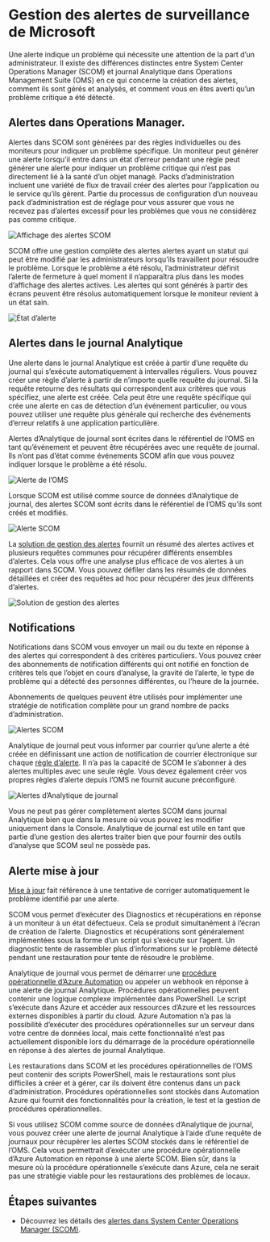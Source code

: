 <properties 
   pageTitle="Alertes de gestion, de surveillance des produits de Microsoft | Microsoft Azure"
   description="Une alerte indique un problème qui nécessite une attention de la part d’un administrateur.  Cet article décrit les différences de comment les alertes sont créés et gérés dans System Center Operations Manager (SCOM) et journal Analytique et fournit les meilleures pratiques en tirant parti de ces deux produits pour une stratégie de gestion des alertes hybride." 
   services="operations-management-suite"
   documentationCenter=""
   authors="bwren"
   manager="jwhit"
   editor="tysonn" />
<tags 
   ms.service="operations-management-suite"
   ms.devlang="na"
   ms.topic="article"
   ms.tgt_pltfrm="na"
   ms.workload="infrastructure-services"
   ms.date="09/06/2016"
   ms.author="bwren" />

# <a name="managing-alerts-with-microsoft-monitoring"></a>Gestion des alertes de surveillance de Microsoft 

Une alerte indique un problème qui nécessite une attention de la part d’un administrateur.  Il existe des différences distinctes entre System Center Operations Manager (SCOM) et journal Analytique dans Operations Management Suite (OMS) en ce qui concerne la création des alertes, comment ils sont gérés et analysés, et comment vous en êtes averti qu’un problème critique a été détecté.

## <a name="alerts-in-operations-manager"></a>Alertes dans Operations Manager.
Alertes dans SCOM sont générées par des règles individuelles ou des moniteurs pour indiquer un problème spécifique.  Un moniteur peut générer une alerte lorsqu’il entre dans un état d’erreur pendant une règle peut générer une alerte pour indiquer un problème critique qui n’est pas directement lié à la santé d’un objet managé.  Packs d’administration incluent une variété de flux de travail créer des alertes pour l’application ou le service qu’ils gèrent.  Partie du processus de configuration d’un nouveau pack d’administration est de réglage pour vous assurer que vous ne recevez pas d’alertes excessif pour les problèmes que vous ne considérez pas comme critique.

![Affichage des alertes SCOM](media/operations-management-suite-monitoring-alerts/scom-alert-view.png)

SCOM offre une gestion complète des alertes alertes ayant un statut qui peut être modifié par les administrateurs lorsqu’ils travaillent pour résoudre le problème.  Lorsque le problème a été résolu, l’administrateur définit l’alerte de fermeture à quel moment il n’apparaîtra plus dans les modes d’affichage des alertes actives.  Les alertes qui sont générés à partir des écrans peuvent être résolus automatiquement lorsque le moniteur revient à un état sain.

![État d’alerte](media/operations-management-suite-monitoring-alerts/scom-alert-status.png)

## <a name="alerts-in-log-analytics"></a>Alertes dans le journal Analytique
Une alerte dans le journal Analytique est créée à partir d’une requête du journal qui s’exécute automatiquement à intervalles réguliers.  Vous pouvez créer une règle d’alerte à partir de n’importe quelle requête du journal.  Si la requête retourne des résultats qui correspondent aux critères que vous spécifiez, une alerte est créée.  Cela peut être une requête spécifique qui crée une alerte en cas de détection d’un événement particulier, ou vous pouvez utiliser une requête plus générale qui recherche des événements d’erreur relatifs à une application particulière.

Alertes d’Analytique de journal sont écrites dans le référentiel de l’OMS en tant qu’événement et peuvent être récupérées avec une requête de journal.  Ils n’ont pas d’état comme événements SCOM afin que vous pouvez indiquer lorsque le problème a été résolu.

![Alerte de l’OMS](media/operations-management-suite-monitoring-alerts/oms-alert.png)

Lorsque SCOM est utilisé comme source de données d’Analytique de journal, des alertes SCOM sont écrits dans le référentiel de l’OMS qu’ils sont créés et modifiés.  

![Alerte SCOM](media/operations-management-suite-monitoring-alerts/scom-alert.png)

La [solution de gestion des alertes](http://technet.microsoft.com/library/mt484092.aspx) fournit un résumé des alertes actives et plusieurs requêtes communes pour récupérer différents ensembles d’alertes.  Cela vous offre une analyse plus efficace de vos alertes à un rapport dans SCOM.  Vous pouvez défiler dans les résumés de données détaillées et créer des requêtes ad hoc pour récupérer des jeux différents d’alertes.

![Solution de gestion des alertes](media/operations-management-suite-monitoring-alerts/alert-management.png)

## <a name="notifications"></a>Notifications
Notifications dans SCOM vous envoyer un mail ou du texte en réponse à des alertes qui correspondent à des critères particuliers.  Vous pouvez créer des abonnements de notification différents qui ont notifié en fonction de critères tels que l’objet en cours d’analyse, la gravité de l’alerte, le type de problème qui a détecté des personnes différentes, ou l’heure de la journée.

Abonnements de quelques peuvent être utilisés pour implémenter une stratégie de notification complète pour un grand nombre de packs d’administration.

![Alertes SCOM](media/operations-management-suite-monitoring-alerts/alerts-overview-scom.png)

Analytique de journal peut vous informer par courrier qu’une alerte a été créée en définissant une action de notification de courrier électronique sur chaque [règle d’alerte](http://technet.microsoft.com/library/mt614775.aspx).  Il n’a pas la capacité de SCOM le s’abonner à des alertes multiples avec une seule règle.  Vous devez également créer vos propres règles d’alerte depuis l’OMS ne fournit aucune préconfiguré.

![Alertes d’Analytique de journal](media/operations-management-suite-monitoring-alerts/alerts-overview-oms.png)

Vous ne peut pas gérer complètement alertes SCOM dans journal Analytique bien que dans la mesure où vous pouvez les modifier uniquement dans la Console.  Analytique de journal est utile en tant que partie d’une gestion des alertes traiter bien que pour fournir des outils d’analyse que SCOM seul ne possède pas.

## <a name="alert-remediation"></a>Alerte mise à jour
[Mise à jour](http://technet.microsoft.com/library/mt614775.aspx) fait référence à une tentative de corriger automatiquement le problème identifié par une alerte.
  
SCOM vous permet d’exécuter des Diagnostics et récupérations en réponse à un moniteur à un état défectueux.  Cela se produit simultanément à l’écran de création de l’alerte.  Diagnostics et récupérations sont généralement implémentées sous la forme d’un script qui s’exécute sur l’agent.  Un diagnostic tente de rassembler plus d’informations sur le problème détecté pendant une restauration pour tente de résoudre le problème.

Analytique de journal vous permet de démarrer une [procédure opérationnelle d’Azure Automation](https://azure.microsoft.com/documentation/services/automation/) ou appeler un webhook en réponse à une alerte de journal Analytique.  Procédures opérationnelles peuvent contenir une logique complexe implémentée dans PowerShell.  Le script s’exécute dans Azure et accéder aux ressources d’Azure et les ressources externes disponibles à partir du cloud.  Azure Automation n’a pas la possibilité d’exécuter des procédures opérationnelles sur un serveur dans votre centre de données local, mais cette fonctionnalité n’est pas actuellement disponible lors du démarrage de la procédure opérationnelle en réponse à des alertes de journal Analytique.

Les restaurations dans SCOM et les procédures opérationnelles de l’OMS peut contenir des scripts PowerShell, mais le restaurations sont plus difficiles à créer et à gérer, car ils doivent être contenus dans un pack d’administration.  Procédures opérationnelles sont stockés dans Automation Azure qui fournit des fonctionnalités pour la création, le test et la gestion de procédures opérationnelles.

Si vous utilisez SCOM comme source de données d’Analytique de journal, vous pouvez créer une alerte de journal Analytique à l’aide d’une requête de journaux pour récupérer les alertes SCOM stockés dans le référentiel de l’OMS.  Cela vous permettrait d’exécuter une procédure opérationnelle d’Azure Automation en réponse à une alerte SCOM.  Bien sûr, dans la mesure où la procédure opérationnelle s’exécute dans Azure, cela ne serait pas une stratégie viable pour les restaurations des problèmes de locaux.

## <a name="next-steps"></a>Étapes suivantes

- Découvrez les détails des [alertes dans System Center Operations Manager (SCOM)](https://technet.microsoft.com/library/hh212913.aspx).